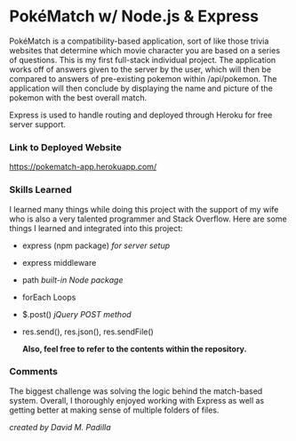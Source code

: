 # PokéMatch w/ Node.js & Express

PokéMatch is a compatibility-based application, sort of like those trivia websites that determine which movie character you are based on a series of questions. This is my first full-stack individual project. The application works off of answers given to the server by the user, which will then be compared to answers of pre-existing pokemon within /api/pokemon. The application will then conclude by displaying the name and picture of the pokemon with the best overall match.

Express is used to handle routing and deployed through Heroku for free server support.

### Link to Deployed Website

https://pokematch-app.herokuapp.com/

### Skills Learned

I learned many things while doing this project with the support of my wife who is also a very talented programmer and Stack Overflow. Here are some things I learned and integrated into this project:

- express (npm package) _for server setup_
- express middleware
- path _built-in Node package_
- forEach Loops
- \$.post() _jQuery POST method_
- res.send(), res.json(), res.sendFile()

  **Also, feel free to refer to the contents within the repository.**

### Comments

The biggest challenge was solving the logic behind the match-based system. Overall, I thoroughly enjoyed working with Express as well as getting better at making sense of multiple folders of files.

_created by David M. Padilla_
